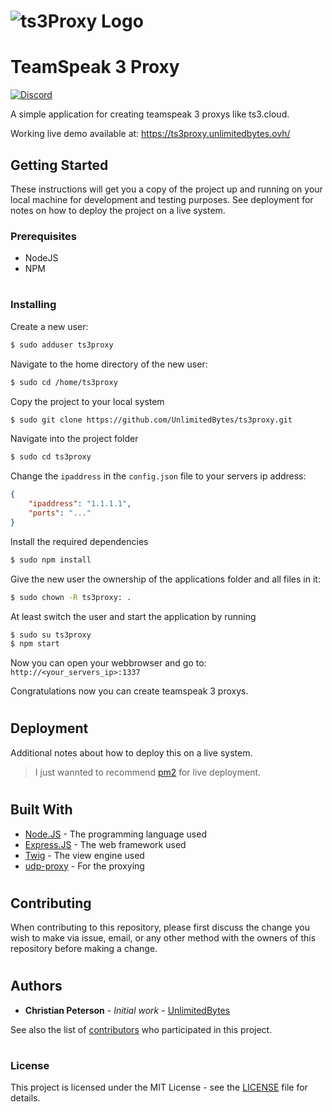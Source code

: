 # ![ts3Proxy Logo](https://github.com/UnlimitedBytes/ts3proxy/raw/master/logo.png)
#
#
# TeamSpeak 3 Proxy
[![Discord](https://discordapp.com/api/guilds/539350226947801089/widget.png?style=shield)](https://discord.gg/e2cYZDv)

A simple application for creating teamspeak 3 proxys like ts3.cloud.

Working live demo available at: https://ts3proxy.unlimitedbytes.ovh/



## Getting Started
These instructions will get you a copy of the project up and running on your local machine for development and testing purposes. See deployment for notes on how to deploy the project on a live system.

### Prerequisites
* NodeJS
* NPM
#
### Installing
Create a new user:
```sh
$ sudo adduser ts3proxy
```
Navigate to the home directory of the new user:
```sh
$ sudo cd /home/ts3proxy
```
Copy the project to your local system
```sh
$ sudo git clone https://github.com/UnlimitedBytes/ts3proxy.git
```

Navigate into the project folder
```sh
$ sudo cd ts3proxy
```

Change the ``ipaddress`` in the  ``config.json`` file to your servers ip address:
```json
{
	"ipaddress": "1.1.1.1",
	"ports": "..."
}
```

Install the required dependencies
```sh
$ sudo npm install
```
Give the new user the ownership of the applications folder and all files in it:
```sh
$ sudo chown -R ts3proxy: .
```
At least switch the user and start the application by running
```sh
$ sudo su ts3proxy
$ npm start
```
Now you can open your webbrowser and go to: ``http://<your_servers_ip>:1337``

Congratulations now you can create teamspeak 3 proxys.
#
#
## Deployment
Additional notes about how to deploy this on a live system.
> I just wannted to recommend [pm2](http://pm2.keymetrics.io/) for live deployment.
#
#
## Built With
- [Node.JS](https://nodejs.org/en/) - The programming language used
- [Express.JS](https://expressjs.com/de/) - The web framework used
- [Twig](https://twig.symfony.com/) - The view engine used
- [udp-proxy](https://www.npmjs.com/package/udp-proxy) - For the proxying
#
#
## Contributing
When contributing to this repository, please first discuss the change you wish to make via issue, email, or any other method with the owners of this repository before making a change.
#
#
## Authors
* **Christian Peterson** - *Initial work* - [UnlimitedBytes](https://github.com/UnlimitedBytes)

See also the list of [contributors](https://github.com/UnlimitedBytes/ts3proxy/contributors) who participated in this project.
#
#
### License
This project is licensed under the MIT License - see the [LICENSE](LICENSE) file for details.

